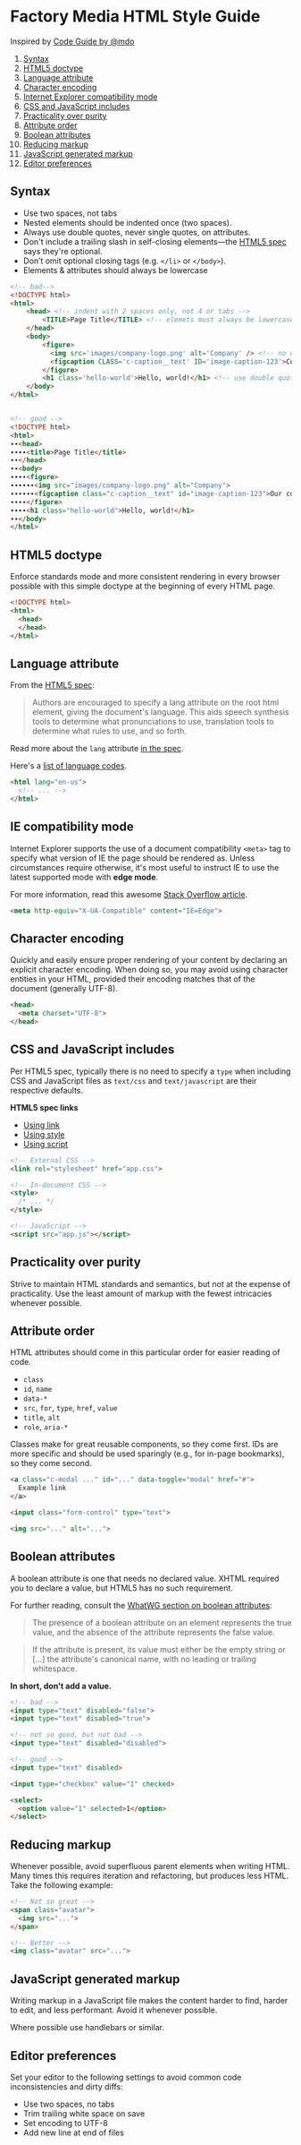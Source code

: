 # Factory Media HTML Style Guide

Inspired by [Code Guide by @mdo](http://codeguide.co/#html-syntax)

1. [Syntax](#syntax)
1. [HTML5 doctype](#html5-doctype)
1. [Language attribute](#language-attribute)
1. [Character encoding](#character-encoding)
1. [Internet Explorer compatibility mode](#internet-explorer-compatibility-mode)
1. [CSS and JavaScript includes](#css-and-javascript-includes)
1. [Practicality over purity](#practicality-over-purity)
1. [Attribute order](#attribute-order)
1. [Boolean attributes](#boolean-attributes)
1. [Reducing markup](#reducing-markup)
1. [JavaScript generated markup](#javascript-generated-markup)
1. [Editor preferences](#editor-preferences)


## Syntax
+ Use two spaces, not tabs
+ Nested elements should be indented once (two spaces).
+ Always use double quotes, never single quotes, on attributes.
+ Don't include a trailing slash in self-closing elements—the [HTML5 spec](http://dev.w3.org/html5/spec-author-view/syntax.html#syntax-start-tag) says they're optional.
+ Don’t omit optional closing tags (e.g. `</li>` or `</body>`).
+ Elements & attributes should always be lowercase

```html
<!-- bad-->
<!DOCTYPE html>
<html>
    <head> <!-- indent with 2 spaces only, not 4 or tabs -->
        <TITLE>Page Title</TITLE> <!-- elemets must always be lowercase -->
    </head>
    <body>
        <figure>
          <img src='images/company-logo.png' alt='Company' /> <!-- no need to close self closing tags like img -->
          <figcaption CLASS='c-caption__text' ID='image-caption-123'>Company logo</figcaption> <!-- attrs must always be lowercase  -->
        </figure>
        <h1 class='hello-world'>Hello, world!</h1> <!-- use double quotes for HTML attrs -->
    </body>
</html>


<!-- good -->
<!DOCTYPE html>
<html>
∙∙<head>
∙∙∙∙<title>Page Title</title>
∙∙</head>
∙∙<body>
∙∙∙∙<figure>
∙∙∙∙∙∙<img src="images/company-logo.png" alt="Company">
∙∙∙∙∙∙<figcaption class="c-caption__text" id="image-caption-123">Our company logo</figcaption>
∙∙∙∙</figure>
∙∙∙∙<h1 class="hello-world">Hello, world!</h1>
∙∙</body>
</html>

```

## HTML5 doctype
Enforce standards mode and more consistent rendering in every browser possible with this simple doctype at the beginning of every HTML page.

```html
<!DOCTYPE html>
<html>
  <head>
  </head>
</html>
```

## Language attribute
From the [HTML5 spec](http://www.w3.org/html/wg/drafts/html/master/semantics.html#the-html-element):

> Authors are encouraged to specify a lang attribute on the root html element, giving the document's language. This aids speech synthesis tools to determine what pronunciations to use, translation tools to determine what rules to use, and so forth.

Read more about the `lang` attribute [in the spec](http://www.w3.org/html/wg/drafts/html/master/semantics.html#the-html-element).

Here's a [list of language codes](http://www.sitepoint.com/web-foundations/iso-2-letter-language-codes/).

```html
<html lang="en-us">
  <!-- ... -->
</html>
```

## IE compatibility mode
Internet Explorer supports the use of a document compatibility `<meta>` tag to specify what version of IE the page should be rendered as. Unless circumstances require otherwise, it's most useful to instruct IE to use the latest supported mode with **edge mode**.

For more information, read this awesome [Stack Overflow article](http://stackoverflow.com/questions/6771258/whats-the-difference-if-meta-http-equiv-x-ua-compatible-content-ie-edge-e).

```html
<meta http-equiv="X-UA-Compatible" content="IE=Edge">
```

## Character encoding
Quickly and easily ensure proper rendering of your content by declaring an explicit character encoding. When doing so, you may avoid using character entities in your HTML, provided their encoding matches that of the document (generally UTF-8).

```html
<head>
  <meta charset="UTF-8">
</head>
```

## CSS and JavaScript includes
Per HTML5 spec, typically there is no need to specify a `type` when including CSS and JavaScript files as `text/css` and `text/javascript` are their respective defaults.

**HTML5 spec links**
+ [Using link](http://www.w3.org/TR/2011/WD-html5-20110525/semantics.html#the-link-element)
+ [Using style](http://www.w3.org/TR/2011/WD-html5-20110525/semantics.html#the-style-element)
+ [Using script](http://www.w3.org/TR/2011/WD-html5-20110525/scripting-1.html#the-script-element)

```html
<!-- External CSS -->
<link rel="stylesheet" href="app.css">

<!-- In-document CSS -->
<style>
  /* ... */
</style>

<!-- JavaScript -->
<script src="app.js"></script>
```

## Practicality over purity
Strive to maintain HTML standards and semantics, but not at the expense of practicality. Use the least amount of markup with the fewest intricacies whenever possible.


## Attribute order
HTML attributes should come in this particular order for easier reading of code.

+ `class`
+ `id`, `name`
+ `data-*`
+ `src`, `for`, `type`, `href`, `value`
+ `title`, `alt`
+ `role`, `aria-*`

Classes make for great reusable components, so they come first. IDs are more specific and should be used sparingly (e.g., for in-page bookmarks), so they come second.

```html
<a class="c-modal ..." id="..." data-toggle="modal" href="#">
  Example link
</a>

<input class="form-control" type="text">

<img src="..." alt="...">
```

## Boolean attributes
A boolean attribute is one that needs no declared value. XHTML required you to declare a value, but HTML5 has no such requirement.

For further reading, consult the [WhatWG section on boolean attributes](http://www.whatwg.org/specs/web-apps/current-work/multipage/common-microsyntaxes.html#boolean-attributes):

> The presence of a boolean attribute on an element represents the true value, and the absence of the attribute represents the false value.

> If the attribute is present, its value must either be the empty string or [...] the attribute's canonical name, with no leading or trailing whitespace.

**In short, don't add a value.**

```html
<!-- bad -->
<input type="text" disabled="false">
<input type="text" disabled="true">

<!-- not so good, but not bad -->
<input type="text" disabled="disabled">

<!-- good -->
<input type="text" disabled>

<input type="checkbox" value="1" checked>

<select>
  <option value="1" selected>1</option>
</select>
```

## Reducing markup
Whenever possible, avoid superfluous parent elements when writing HTML. Many times this requires iteration and refactoring, but produces less HTML. Take the following example:

```html
<!-- Not so great -->
<span class="avatar">
  <img src="...">
</span>

<!-- Better -->
<img class="avatar" src="...">
```


## JavaScript generated markup
Writing markup in a JavaScript file makes the content harder to find, harder to edit, and less performant. Avoid it whenever possible.

Where possible use handlebars or similar.


## Editor preferences
Set your editor to the following settings to avoid common code inconsistencies and dirty diffs:

+ Use two spaces, no tabs
+ Trim trailing white space on save
+ Set encoding to UTF-8
+ Add new line at end of files
